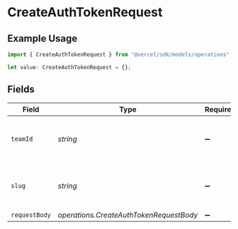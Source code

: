 # CreateAuthTokenRequest

## Example Usage

```typescript
import { CreateAuthTokenRequest } from "@vercel/sdk/models/operations";

let value: CreateAuthTokenRequest = {};
```

## Fields

| Field                                                    | Type                                                     | Required                                                 | Description                                              |
| -------------------------------------------------------- | -------------------------------------------------------- | -------------------------------------------------------- | -------------------------------------------------------- |
| `teamId`                                                 | *string*                                                 | :heavy_minus_sign:                                       | The Team identifier to perform the request on behalf of. |
| `slug`                                                   | *string*                                                 | :heavy_minus_sign:                                       | The Team slug to perform the request on behalf of.       |
| `requestBody`                                            | *operations.CreateAuthTokenRequestBody*                  | :heavy_minus_sign:                                       | N/A                                                      |